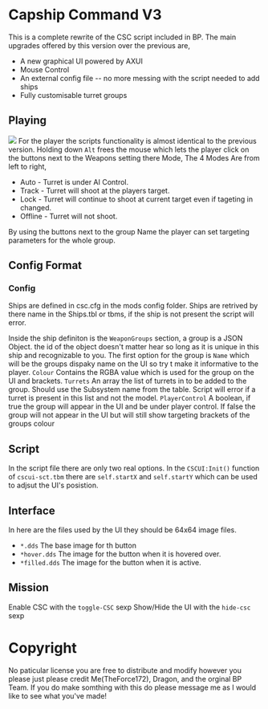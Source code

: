 # Capship Command V3

This is a complete rewrite of the CSC script included in BP. The main upgrades offered by this version over the previous are,
* A new graphical UI powered by AXUI
* Mouse Control
* An external config file -- no more messing with the script needed to add ships
* Fully customisable turret groups

## Playing

![](/images/screen0001.png)
For the player the scripts functionality is almost identical to the previous version. Holding down `Alt` frees the mouse which lets the player click on the buttons next to the Weapons setting there Mode, The 4 Modes Are from left to right,
* Auto - Turret is under AI Control.
* Track - Turret will shoot at the players target. 
* Lock - Turret will continue to shoot at current target even if tageting in changed.
* Offline - Turret will not shoot.

By using the buttons next to the group Name the player can set targeting parameters for the whole group.

## Config Format

### Config
Ships are defined in csc.cfg in the mods config folder. Ships are retrived by there name in the Ships.tbl or tbms, if the ship is not present the script will error.

Inside the ship definiton is the `WeaponGroups` section, a group is a JSON Object. the id of the object doesn't matter hear so long as it is unique in this ship and recognizable to you.
The first option for the group is `Name` which will be the groups dispaky name on the UI so try t make it informative to the player.
`Colour` Contains the RGBA value which is used for the group on the UI and brackets.
`Turrets` An array the list of turrets in to be added to the group. Should use the Subsystem name from the table. Script will error if a turret is present in this list and not the model.
`PlayerControl` A boolean, if true the group will appear in the UI and be under player control. If false the group will not appear in the UI but will still show targeting brackets of the groups colour

## Script
In the script file there are only two real options. In the `CSCUI:Init()` function of `cscui-sct.tbm` there are `self.startX` and `self.startY` which can be used to adjsut the UI's posistion.

## Interface
In here are the files used by the UI they should be 64x64 image files.
* `*.dds` The base image for th button
* `*hover.dds` The image for the button when it is hovered over.
* `*filled.dds` The image for the button when it is active.

## Mission
Enable CSC with the `toggle-CSC` sexp
Show/Hide the UI with the `hide-csc` sexp
# Copyright
No paticular license you are free to distribute and modify however you please just please credit Me(TheForce172), Dragon, and the orginal BP Team.
If you do make somthing with this do please message me as I would like to see what you've made!
